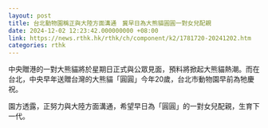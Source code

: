 ```yaml
---
layout: post
title: 台北動物園稱正與大陸方面溝通　冀早日為大熊貓圓圓一對女兒配親
date: 2024-12-02 12:23:42.000000000 +08:00
link: https://news.rthk.hk/rthk/ch/component/k2/1781720-20241202.htm
categories: rthk
---
```


中央贈港的一對大熊貓將於星期日正式與公眾見面，預料將掀起大熊貓熱潮。而在台北，中央早年送贈台灣的大熊貓「圓圓」今年20歲，台北市動物園早前為牠慶祝。

園方透露，正努力與大陸方面溝通，希望早日為「圓圓」的一對女兒配親，生育下一代。
